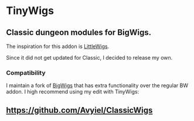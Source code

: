 # TinyWigs

## Classic dungeon modules for BigWigs.


The inspiration for this addon is [LittleWigs](https://github.com/BigWigsMods/LittleWigs).

Since it did not get updated for Classic, I decided to release my own.

### Compatibility

I maintain a fork of [BigWigs](https://github.com/BigWigsMods/BigWigs) that has
extra functionality over the regular BW addon. I high recommend using my edit
with TinyWigs:

## https://github.com/Avyiel/ClassicWigs